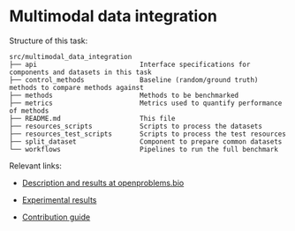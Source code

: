 # Multimodal data integration

Structure of this task:

    src/multimodal_data_integration
    ├── api                          Interface specifications for components and datasets in this task
    ├── control_methods              Baseline (random/ground truth) methods to compare methods against
    ├── methods                      Methods to be benchmarked
    ├── metrics                      Metrics used to quantify performance of methods
    ├── README.md                    This file
    ├── resources_scripts            Scripts to process the datasets
    ├── resources_test_scripts       Scripts to process the test resources
    ├── split_dataset                Component to prepare common datasets
    └── workflows                    Pipelines to run the full benchmark

Relevant links:

* [Description and results at openproblems.bio](https://openproblems.bio/benchmarks/multimodal_data_integration/)

* [Experimental results](https://openproblems-experimental.netlify.app/results/multimodal_data_integration/)

<!-- update this to openproblems.bio/guide when possible -->
* [Contribution guide](https://github.com/openproblems-bio/openproblems-v2/blob/main/CONTRIBUTING.md)
